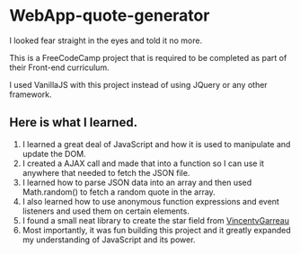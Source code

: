 # WebApp-quote-generator
I looked fear straight in the eyes and told it no more. 

This is a FreeCodeCamp project that is required to be completed as part of their Front-end curriculum. 

I used VanillaJS with this project instead of using JQuery or any other framework.

## Here is what I learned. 
1. I learned a great deal of JavaScript and how it is used to manipulate and update the DOM. 
2. I created a AJAX call and made that into a function so I can use it anywhere that needed to fetch the JSON file.
3. I learned how to parse JSON data into an array and then used Math.random() to fetch a random quote in the array. 
4. I also learned how to use anonymous function expressions and event listeners and used them on certain elements.
5. I found a small neat library to create the star field from [VincentvGarreau](https://github.com/VincentGarreau/particles.js/)
6. Most importantly, it was fun building this project and it greatly expanded my understanding of JavaScript and its power. 
